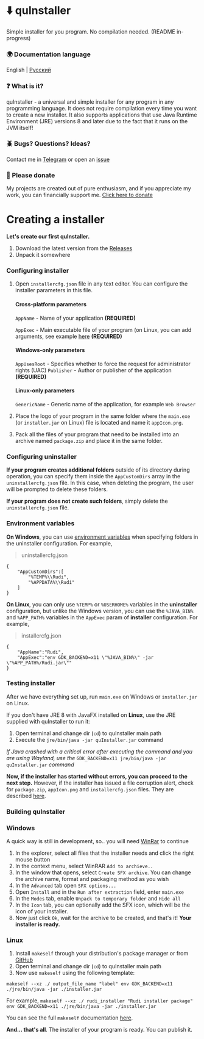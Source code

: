 # ⬇️ quInstaller
Simple installer for you program. No compilation needed. (README in-progress)

### 🌍 Documentation language
English | [Русский](https://github.com/ZzEdovec/quInstaller/blob/main/README.ru.md)

### ❓ What is it?
quInstaller - a universal and simple installer for any program in any programming language. It does not require compilation every time you want to create a new installer. It also supports applications that use Java Runtime Environment (JRE) versions 8 and later due to the fact that it runs on the JVM itself!
### 🪲 Bugs? Questions? Ideas?
Contact me in [Telegram](https://t.me/queinu) or open an [issue](https://github.com/ZzEdovec/quInstaller/issues)

### 🥺 Please donate
My projects are created out of pure enthusiasm, and if you appreciate my work, you can financially support me.
[Click here to donate](https://www.donationalerts.com/r/queinu)

# Creating a installer
**Let's create our first quInstaller.**

1. Download the latest version from the [Releases](https://github.com/ZzEdovec/quInstaller/releases)
2. Unpack it somewhere
### Configuring installer
1. Open `installercfg.json` file in any text editor.
		You can configure the installer parameters in this file.
	#### Cross-platform parameters
	`AppName` - Name of your application **(REQUIRED)**

	`AppExec` - Main executable file of your program (on Linux, you can add arguments, see example [here](https://github.com/ZzEdovec/quInstaller?tab=readme-ov-file#Environment%20variables:~:text=configuration.%20For%20example%2C-,installercfg.json,-%7B%0A%20%20%20%20%22AppName%22%3A%22Rudi%22%2C%0A%20%20%20%20%22AppExec) **(REQUIRED)**
	#### Windows-only parameters
	`AppUsesRoot` - Specifies whether to force the request for administrator rights (UAC) 
	`Publisher` - Author or publisher of the application **(REQUIRED)**
	#### Linux-only parameters
	`GenericName` - Generic name of the application, for example `Web Browser`
	
3. Place the logo of your program in the same folder where the `main.exe` (or `installer.jar` on Linux) file is located and name it `appIcon.png`.
4. Pack all the files of your program that need to be installed into an archive named `package.zip` and place it in the same folder.

### Configuring uninstaller
**If your program creates additional folders** outside of its directory during operation, you can specify them inside the `AppCustomDirs` array in the `uninstallercfg.json` file. In this case, when deleting the program, the user will be prompted to delete these folders.

**If your program does not create such folders**, simply delete the `uninstallercfg.json` file.

### Environment variables
**On Windows**, you can use [environment variables](https://learn.microsoft.com/en-us/windows/deployment/usmt/usmt-recognized-environment-variables) when specifying folders in the uninstaller configuration.
For example,

> uninstallercfg.json

    {
        "AppCustomDirs":[
            "%TEMP%\\Rudi",
            "%APPDATA%\\Rudi"
        ]
    }

**On Linux**, you can only use `%TEMP%` or `%USERHOME%` variables in the **uninstaller** configuration, but unlike the Windows version, you can use the `%JAVA_BIN%` and `%APP_PATH%` variables in the `AppExec` param of **installer** configuration.
For example,

> installercfg.json

    {
        "AppName":"Rudi",
        "AppExec":"env GDK_BACKEND=x11 \"%JAVA_BIN%\" -jar \"%APP_PATH%/Rudi.jar\""
    }

### Testing installer
After we have everything set up, run `main.exe` on Windows or `installer.jar` on Linux. 

If you don't have JRE 8 with JavaFX installed on **Linux**, use the JRE supplied with quInstaller to run it:
1. Open terminal and change dir (`cd`) to quInstaller main path
2. Execute the `jre/bin/java -jar quInstaller.jar` command

*If Java crashed with a critical error after executing the command and you are using Wayland, use the* `GDK_BACKEND=x11 jre/bin/java -jar quInstaller.jar` *command*

**Now, if the installer has started without errors, you can proceed to the next step.** However, if the installer has issued a file corruption alert, check for `package.zip`, `appIcon.png` and `installercfg.json` files. They are described  [here](https://github.com/ZzEdovec/quInstaller?tab=readme-ov-file#configuring-installer).

### Building quInstaller
### Windows
A quick way is still in development, so.. you will need [WinRar](https://www.win-rar.com/start.html) to continue
1. In the explorer, select all files that the installer needs and click the right mouse button
2. In the context menu, select WinRAR `Add to archieve..`
3. In the window that opens, select `Create SFX archive`. You can change the archive name, format and packaging method as you wish
4. In the `Advanced` tab open `SFX options...`
5. Open `Install` and in the `Run after extraction` field, enter `main.exe`
6. In the `Modes` tab, enable `Unpack to temporary folder` and `Hide all`
7. In the `Icon` tab, you can optionally add the SFX icon, which will be the icon of your installer.
8. Now just click `Ok`, wait for the archive to be created, and that's it! **Your installer is ready.**
### Linux
1. Install `makeself` through your distribution's package manager or from [GitHub](https://github.com/megastep/makeself)
2. Open terminal and change dir (`cd`) to quInstaller main path
3.  Now use `makeself` using the following template:

`makeself --xz ./ output_file_name "label" env GDK_BACKEND=x11 ./jre/bin/java -jar ./installer.jar`

For example,
`makeself --xz ./ rudi_installer "Rudi installer package" env GDK_BACKEND=x11 ./jre/bin/java -jar ./installer.jar`

You can see the full `makeself` documentation [here](https://github.com/megastep/makeself?tab=readme-ov-file#usage).

**And... that's all**. The installer of your program is ready. You can publish it.
